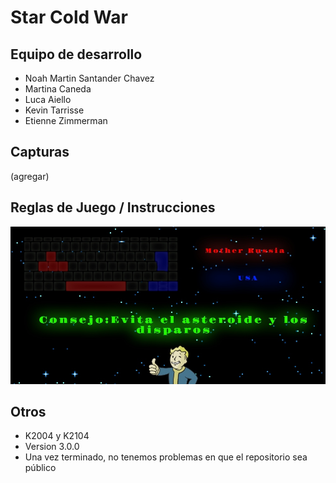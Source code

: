 # Star Cold War

## Equipo de desarrollo

- Noah Martin Santander Chavez
- Martina Caneda
- Luca Aiello
- Kevin Tarrisse
- Etienne Zimmerman

## Capturas

(agregar)

## Reglas de Juego / Instrucciones

![ControlesInstrucciones](./assets/screenshots/controlesIntrucciones.jpg)


## Otros

- K2004 y K2104
- Version 3.0.0
- Una vez terminado, no tenemos problemas en que el repositorio sea público 
